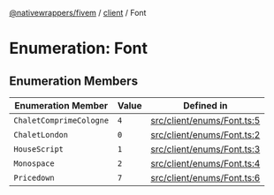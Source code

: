 [@nativewrappers/fivem](../../README.md) / [client](../README.md) / Font

# Enumeration: Font

## Enumeration Members

| Enumeration Member | Value | Defined in |
| ------ | ------ | ------ |
| `ChaletComprimeCologne` | `4` | [src/client/enums/Font.ts:5](https://github.com/nativewrappers/fivem/blob/631c6d86e9569591c88ce277255e6c3e13e943cb/src/client/enums/Font.ts#L5) |
| `ChaletLondon` | `0` | [src/client/enums/Font.ts:2](https://github.com/nativewrappers/fivem/blob/631c6d86e9569591c88ce277255e6c3e13e943cb/src/client/enums/Font.ts#L2) |
| `HouseScript` | `1` | [src/client/enums/Font.ts:3](https://github.com/nativewrappers/fivem/blob/631c6d86e9569591c88ce277255e6c3e13e943cb/src/client/enums/Font.ts#L3) |
| `Monospace` | `2` | [src/client/enums/Font.ts:4](https://github.com/nativewrappers/fivem/blob/631c6d86e9569591c88ce277255e6c3e13e943cb/src/client/enums/Font.ts#L4) |
| `Pricedown` | `7` | [src/client/enums/Font.ts:6](https://github.com/nativewrappers/fivem/blob/631c6d86e9569591c88ce277255e6c3e13e943cb/src/client/enums/Font.ts#L6) |
